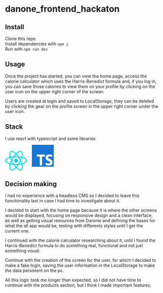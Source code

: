 # danone_frontend_hackaton
## Install 
Clone this repo \
Install dependencies with ```npm i``` \
Run with ```npm run dev```
## Usage
Once the project has started, you can view the home page, access the calorie calculator which uses the Harris-Benedict formula and, if you log in, you can save those calories to view them on your profile by clicking on the user icon on the upper right corner of the screen.

Users are created at login and saved to LocalStorage, they can be deleted by clicking the gear on the profile screen in the upper right corner under the user icon.

## Stack
I use react with typescript and some libraries  \
![react.svg](/src/assets/react.svg) 
![typeScript.svg](/src/assets/typeScript.svg)

## Decision making
I had no experience with a headless CMS so I decided to leave this functionality last in case I had time to investigate about it.

I decided to start with the home page because it is where the other screens would be displayed, focusing on responsive design and a clean interface, as well as getting visual resources from Danone and defining the bases for what the all app would be, testing with differents styles until I get the current one.

I continued with the calorie calculator researching about it, until I found the Harris-Benedict formula to do something real, functional and not just something visual.

Continue with the creation of the screen for the user, for which I decided to make a fake login, saving the user information in the LocalStorage to make the data persistent on the pc.

All this logic took me longer than expected, so I did not have time to continue with the products section, but I think I made important features.
